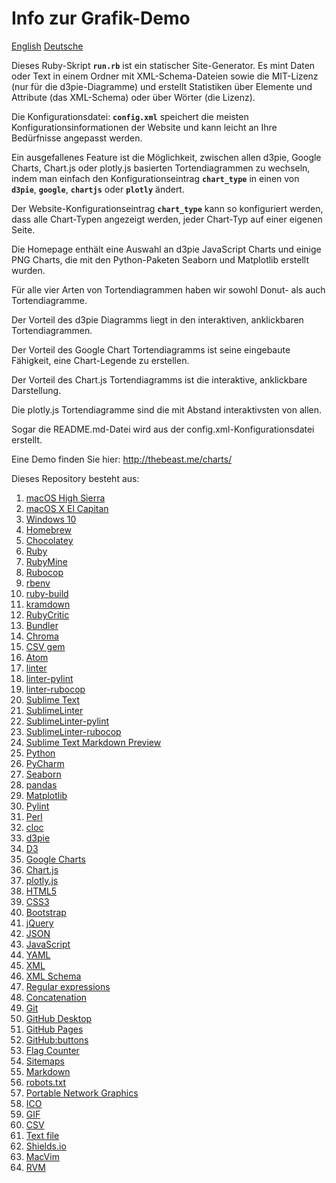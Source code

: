 # Info zur Grafik-Demo

[English](../README.md) [Deutsche](README.de.md)

Dieses Ruby-Skript **`run.rb`** ist ein statischer Site-Generator. Es mint Daten oder Text in einem Ordner mit XML-Schema-Dateien sowie die MIT-Lizenz (nur für die d3pie-Diagramme) und erstellt Statistiken über Elemente und Attribute (das XML-Schema) oder über Wörter (die Lizenz).

Die Konfigurationsdatei: **`config.xml`** speichert die meisten Konfigurationsinformationen der Website und kann leicht an Ihre Bedürfnisse angepasst werden.

Ein ausgefallenes Feature ist die Möglichkeit, zwischen allen d3pie, Google Charts, Chart.js oder plotly.js basierten Tortendiagrammen zu wechseln, indem man einfach den Konfigurationseintrag **`chart_type`** in einen von **`d3pie`**, **`google`**, **`chartjs`** oder **`plotly`** ändert.

Der Website-Konfigurationseintrag **`chart_type`** kann so konfiguriert werden, dass alle Chart-Typen angezeigt werden, jeder Chart-Typ auf einer eigenen Seite.

Die Homepage enthält eine Auswahl an d3pie JavaScript Charts und einige PNG Charts, die mit den Python-Paketen Seaborn und Matplotlib erstellt wurden.

Für alle vier Arten von Tortendiagrammen haben wir sowohl Donut- als auch Tortendiagramme.

Der Vorteil des d3pie Diagramms liegt in den interaktiven, anklickbaren Tortendiagrammen.

Der Vorteil des Google Chart Tortendiagramms ist seine eingebaute Fähigkeit, eine Chart-Legende zu erstellen.

Der Vorteil des Chart.js Tortendiagramms ist die interaktive, anklickbare Darstellung.

Die plotly.js Tortendiagramme sind die mit Abstand interaktivsten von allen.

Sogar die README.md-Datei wird aus der config.xml-Konfigurationsdatei erstellt.

Eine Demo finden Sie hier: <http://thebeast.me/charts/>

Dieses Repository besteht aus:

1. [macOS High Sierra](https://www.apple.com/macos/high-sierra/)
2. [macOS X El Capitan](https://support.apple.com/en-us/ht206886)
3. [Windows 10](https://www.microsoft.com/en-au/windows/get-windows-10)
4. [Homebrew](https://brew.sh/)
5. [Chocolatey](https://chocolatey.org/)
6. [Ruby](https://www.ruby-lang.org)
7. [RubyMine](https://www.jetbrains.com/ruby)
8. [Rubocop](https://github.com/bbatsov/rubocop)
9. [rbenv](https://github.com/rbenv/rbenv)
10. [ruby-build](https://github.com/rbenv/ruby-build)
11. [kramdown](https://kramdown.gettalong.org)
12. [RubyCritic](https://github.com/whitesmith/rubycritic)
13. [Bundler](https://bundler.io/)
14. [Chroma](https://github.com/jfairbank/chroma)
15. [CSV gem](https://github.com/ruby/csv)
16. [Atom](https://atom.io/)
17. [linter](https://atom.io/packages/linter)
18. [linter-pylint](https://atom.io/packages/linter-pylint)
19. [linter-rubocop](https://atom.io/packages/linter-rubocop)
20. [Sublime Text](https://www.sublimetext.com/)
21. [SublimeLinter](https://github.com/SublimeLinter/SublimeLinter)
22. [SublimeLinter-pylint](https://github.com/SublimeLinter/SublimeLinter-pylint)
23. [SublimeLinter-rubocop](https://github.com/SublimeLinter/SublimeLinter-rubocop)
24. [Sublime Text Markdown Preview](https://github.com/revolunet/sublimetext-markdown-preview)
25. [Python](https://www.python.org/)
26. [PyCharm](https://www.jetbrains.com/pycharm/)
27. [Seaborn](https://seaborn.pydata.org/)
28. [pandas](https://pandas.pydata.org/)
29. [Matplotlib](https://matplotlib.org/)
30. [Pylint](https://www.pylint.org/)
31. [Perl](https://www.perl.org)
32. [cloc](https://github.com/AlDanial/cloc)
33. [d3pie](http://d3pie.org/)
34. [D3](https://d3js.org/)
35. [Google Charts](https://developers.google.com/chart/)
36. [Chart.js](http://www.chartjs.org/)
37. [plotly.js](https://plot.ly/javascript/)
38. [HTML5](https://developer.mozilla.org/en-US/docs/Web/Guide/HTML/HTML5)
39. [CSS3](https://developer.mozilla.org/en-US/docs/Web/CSS/CSS3)
40. [Bootstrap](https://getbootstrap.com/)
41. [jQuery](https://jquery.com/)
42. [JSON](https://www.json.org/)
43. [JavaScript](https://en.wikipedia.org/wiki/JavaScript)
44. [YAML](http://www.yaml.org/)
45. [XML](https://en.wikipedia.org/wiki/XML)
46. [XML Schema](https://en.wikipedia.org/wiki/XML_schema)
47. [Regular expressions](https://en.wikipedia.org/wiki/Regular_expression)
48. [Concatenation](https://en.wikipedia.org/wiki/Concatenation)
49. [Git](https://git-scm.com/)
50. [GitHub Desktop](https://desktop.github.com/)
51. [GitHub Pages](https://pages.github.com)
52. [GitHub:buttons](https://buttons.github.io/)
53. [Flag Counter](https://flagcounter.com/)
54. [Sitemaps](https://en.wikipedia.org/wiki/Sitemaps)
55. [Markdown](https://daringfireball.net/projects/markdown)
56. [robots.txt](https://en.wikipedia.org/wiki/Robots_exclusion_standard)
57. [Portable Network Graphics](https://en.wikipedia.org/wiki/Portable_Network_Graphics)
58. [ICO](https://en.wikipedia.org/wiki/ICO_(file_format))
59. [GIF](https://en.wikipedia.org/wiki/GIF)
60. [CSV](https://en.wikipedia.org/wiki/Comma-separated_values)
61. [Text file](https://en.wikipedia.org/wiki/Text_file)
62. [Shields.io](https://shields.io/)
63. [MacVim](http://macvim.org)
64. [RVM](https://rvm.io)
